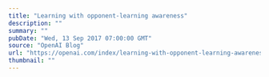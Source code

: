 ```yaml
---
title: "Learning with opponent-learning awareness"
description: ""
summary: ""
pubDate: "Wed, 13 Sep 2017 07:00:00 GMT"
source: "OpenAI Blog"
url: "https://openai.com/index/learning-with-opponent-learning-awareness"
thumbnail: ""
---
```



